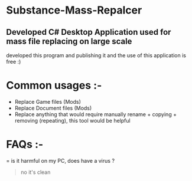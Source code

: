 # Substance-Mass-Repalcer
Developed C# Desktop Application used for mass file replacing on large scale 
-----------------------------------------------------------------------------

developed this program and publishing it and the use of this application is free :)
 
# Common usages :-
- Replace Game files (Mods)
- Replace Document files (Mods)
- Replace anything that would require manually rename + copying + removing (repeating), this tool would be helpful

# FAQs :-
= is it harmful on my PC, does have a virus ?
> no it's clean 
